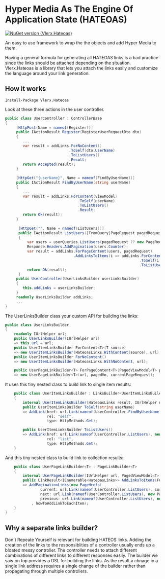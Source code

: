 # Hyper Media As The Engine Of Application State (HATEOAS)

[![NuGet version (Vlerx.Hateoas)](https://img.shields.io/nuget/v/Vlerx.Hateoas.svg?style=flat-square)](https://www.nuget.org/packages/Vlerx.Hateoas/)

An easy to use framework to wrap the the objects and add Hyper Media to them.

Having a general formula for generating all HATEOAS links is a bad practice since the links should be attached depending on the situation. Vlerx.Hateoas is a library that lets you attach the links easily and customize the language around your link generation.

## How it works
`Install-Package Vlerx.Hateoas`

Look at these three actions in the user controller.
```cs
public class UserController : ControllerBase
{
     [HttpPost(Name = nameof(Register))]
     public IActionResult Register(RegisterUserRequestDto dto)
     {
        ...
        var result = addLinks.ForNoContent()
                             .ToSelf(dto.UserName)
                             .ToListUsers()
                             .Result;
        return Accepted(result);
     }
     
     [HttpGet("{userName}", Name = nameof(FindByUserName))]
     public IActionResult FindByUserName(string userName)
     {
        ...
        var result = addLinks.ForContent(viewModel)
                                 .ToSelf(userName)
                                 .ToListUsers()
                                 .Result;
        return Ok(result);
     }
      
      [HttpGet("", Name = nameof(ListUsers))]
      public IActionResult ListUsers([FromQuery]PageRequest pagedRequest)
      {
          var users = userQueries.ListUsers(pagedRequest ?? new PageRequest { PageNumber = 1, PageSize = 10 });
          Response.Headers.AddPagination(users.Counter);
          var result = addLinks.ForPageContent(users, pagedRequest)
                               .AddLinksToItems(i => addLinks.ForContent(i)
                                                             .ToSelf(i.UserName)
                                                             .ToListUsers().Result);
          return Ok(result);
      }
     public UserController(UserLinksBuilder userLinksBuilder)
     {
        this.addLinks = userLinksBuilder;
     }
     readonly UserLinksBuilder addLinks;
     ...
}
````
The UserLinksBuilder class your custom API for building the links:
```cs
public class UserLinksBuilder
{
    readonly IUrlHelper url;
    public UserLinksBuilder(IUrlHelper url)
    => this.url = url;
    public UserItemLinksBuilder ForContent<T>(T source)
    => new UserItemLinksBuilder(HateoasLinks.WithContent(source), url);
    public UserItemLinksBuilder ForNoContent()
    => new UserItemLinksBuilder(HateoasLinks.WithNoContent, url);

    public UserPageLinkBuilder<T> ForPageContent<T>(PagedViewModel<T> pagedVm, PageRequest currentPageRequest)
    => new UserPageLinkBuilder<T>(url, pagedVm, currentPageRequest);
```
It uses this tiny nested class to build link to single item results:
```cs
    public class UserItemLinksBuilder : LinksBuilder<UserItemLinksBuilder>
    {
        internal UserItemLinksBuilder(HateoasLinks result, IUrlHelper url) : base(result, url) { }
        public UserItemLinksBuilder ToSelf(string userName)
        => AddLink(href: url.Link(nameof(UserController.FindByUserName), new { userName }),
                   rel: "self",
                   type: HttpMethods.Get);

        public UserItemLinksBuilder ToListUsers()
        => AddLink(href: url.Link(nameof(UserController.ListUsers), new PageRequest { PageNumber = 1, PageSize = 10 }),
                   rel: "list",
                   type: HttpMethods.Get);
    }
```
And this tiny nested class to build link to collection results:
```cs
    public class UserPageLinkBuilder<T> : PageLinkBuilder<T>
    {
        internal UserPageLinkBuilder(IUrlHelper url, PagedViewModel<T> pagedVm, PageRequest currentPageRequest) : base(url, pagedVm, currentPageRequest) { }
        public LinkResult<IEnumerable<HateoasLinks>> AddLinksToItems(Func<T, HateoasLinks> howToAddLinkToEachItem)
        => AddPaginationLinks(new PageHrefs(
                current: url.Link(nameof(UserController.ListUsers), currentPageRequest),
                next: url.Link(nameof(UserController.ListUsers), new PageRequest { PageNumber = currentPageRequest.PageNumber + 1, PageSize = currentPageRequest.PageSize }),
                previous: url.Link(nameof(UserController.ListUsers), new PageRequest { PageNumber = currentPageRequest.PageNumber - 1, PageSize = currentPageRequest.PageSize }))
            , howToAddLinkToEachItem);
    }
}
```

## Why a separate links builder?
Don't Repeate Yourself is relevant for building HATEOS links. 
Adding the creation of the links to the responsiblities of a controller usually ends up a bloated messy controller. The controller needs to attach different combinations of different links to different responses easily. The builder we saw on top provides a DSL for building the links. 
As the result a chnage in a single link address requires a single change of the builder rather than propagating through multiple controllers. 
